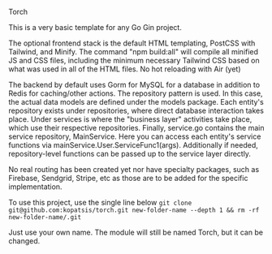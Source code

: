 Torch

This is a very basic template for any Go Gin project. 

The optional frontend stack is the default HTML templating, PostCSS with Tailwind, and Minify. The command "npm build:all" will compile all minified JS and CSS files, including the minimum necessary Tailwind CSS based on what was used in all of the HTML files. No hot reloading with Air (yet)

The backend by default uses Gorm for MySQL for a database in addition to Redis for caching/other actions. The repository pattern is used. In this case, the actual data models are defined under the models package. Each entity's repository exists under repositories, where direct database interaction takes place. Under services is where the "business layer" activities take place, which use their respective repositories. Finally, service.go contains the main service repository, MainService. Here you can access each entity's service functions via mainService.User.ServiceFunc1(args). Additionally if needed, repository-level functions can be passed up to the service layer directly. 

No real routing has been created yet nor have specialty packages, such as Firebase, Sendgrid, Stripe, etc as those are to be added for the specific implementation. 

To use this project, use the single line below
```git clone git@github.com:kopatsis/torch.git new-folder-name --depth 1 && rm -rf new-folder-name/.git```

Just use your own name. The module will still be named Torch, but it can be changed.